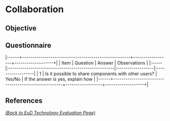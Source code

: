 # Collaboration

## Objective

## Questionnaire

|------+-----------------------------------------------------+------------------+-------------------+|
| Item | Question | Answer | Observations |
|:-----|:----------------------------------------------------|:------------------|:------------------|
| 1 | Is it possible to share components with other users? | Yes/No | If the answer is yes, explain how |
|------+-----------------------------------------------------+------------------+-------------------+|

## References

_[(Back to EuD Technology Evaluation Page)](../eud_technology_evaluation)_
